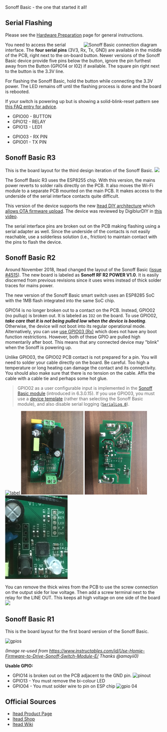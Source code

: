 Sonoff Basic - the one that started it all!

## Serial Flashing

Please see the [Hardware Preparation](installation/Hardware-Preparation) page for general instructions.

<img alt="Sonoff Basic connection diagram" src="https://user-images.githubusercontent.com/2870104/30516551-ed12d69e-9b42-11e7-8373-1bfbbf346839.png" width="50%" align="right" />

You need to access the serial interface. The **four serial pins** (3V3, Rx, Tx, GND) are available in the middle of the PCB, right next to the on-board button. Newer versions of the Sonoff Basic device provide five pins below the button, ignore the pin furthest away from the Button (GPIO14 or I02) if available. The square pin right next to the button is the 3.3V line.

For flashing the Sonoff Basic, hold the button while connecting the 3.3V power. The LED remains off until the flashing process is done and the board is rebooted.

If your switch is powering up but is showing a solid-blink-reset pattern see [this FAQ entry for advice](devices/Troubleshooting#running-out-of-memory).

- GPIO00 - BUTTON
- GPIO12 - RELAY
- GPIO13 - LED1


* GPIO03 - RX PIN
* GPIO01 - TX PIN

## Sonoff Basic R3
This is the board layout for the third design iteration of the Sonoff Basic.
![](https://user-images.githubusercontent.com/34340210/60516116-13615f80-9cab-11e9-914b-d9509d6bbe20.jpg)

The Sonoff Basic R3 uses the ESP8255 chip. With this version, the mains power reverts to solder rails directly on the PCB. It also moves the Wi-Fi module to a separate PCB mounted on the main PCB. It makes access to the underside of the serial interface contacts quite difficult.

This version of the device supports the new [Itead DIY architecture](https://www.youtube.com/watch?v=fRS-ukCgD_I) which [allows OTA firmware upload](Sonoff-DIY). The device was reviewed by DigiblurDIY in [this video](https://www.youtube.com/watch?v=A-WcIz47Lco).

The serial interface pins are broken out on the PCB making flashing using a serial adapter as well. Since the underside of the contacts is not easily reachable, use a solderless solution (i.e., friction) to maintain contact with the pins to flash the device.

## Sonoff Basic R2
Around November 2018, Itead changed the layout of the Sonoff Basic ([issue #4515](https://github.com/arendst/Tasmota/issues/4515)). The new board is labeled as **Sonoff RF R2 POWER V1.0**. It is easily discerned from previous revisions since it uses wires instead of thick solder traces for mains power.

The new version of the Sonoff Basic smart switch uses an ESP8285 SoC with the 1MB flash integrated into the same SoC chip.

GPIO14 is no longer broken out to a contact on the PCB. Instead, GPIO02 (no pullup) is broken out. It is labeled as `IO2` on the board. To use GPIO02, _**take care that it is not being pulled low when the device is booting**_. Otherwise, the device will not boot into its regular operational mode. Alternatively, you can use [use GPIO03 (Rx)](https://www.youtube.com/watch?v=yavDqDzRdUk) which does not have any boot function restrictions. However, both of these GPIO are pulled high momentarily after boot. This means that any connected device may "blink" when the Sonoff is powering up.

Unlike GPIO03, the GPIO02 PCB contact is not prepared for a pin. You will need to solder your cable directly on the board. Be careful. Too high a temperature or long heating can damage the contact and its connectivity. You should also make sure that there is no tension on the cable. Affix the cable with a cable tie and perhaps some hot glue.

> GPIO02 as a user configurable input is implemented in the [Sonoff Basic module](Modules) (introduced in 6.3.0.15). If you use GPIO03, you must use a [device template]() (rather than selecting the Sonoff Basic module), and also disable serial logging ([`SerialLog 0`](Commands#seriallog)).

[<img src="https://camo.githubusercontent.com/7ee22f14cc707c04fa8ac357e4dd2a05da63852e/68747470733a2f2f7331352e64697265637475706c6f61642e6e65742f696d616765732f3138313132382f76653971673936382e6a7067" width="200" alt="label">
](https://camo.githubusercontent.com/7ee22f14cc707c04fa8ac357e4dd2a05da63852e/68747470733a2f2f7331352e64697265637475706c6f61642e6e65742f696d616765732f3138313132382f76653971673936382e6a7067)
[<img src="https://raw.githubusercontent.com/reloxx13/reloxx13.github.io/master/media/tasmota/sonoff-basic-r2/front.jpg" width="200" alt="front">](https://raw.githubusercontent.com/reloxx13/reloxx13.github.io/master/media/tasmota/sonoff-basic-r2/front.jpg)
[<img src="https://raw.githubusercontent.com/reloxx13/reloxx13.github.io/master/media/tasmota/sonoff-basic-r2/back.jpg" width="200" alt="back">](https://raw.githubusercontent.com/reloxx13/reloxx13.github.io/master/media/tasmota/sonoff-basic-r2/back.jpg)
[<img src="https://raw.githubusercontent.com/reloxx13/reloxx13.github.io/master/media/tasmota/sonoff-basic-r2/chip.jpg" width="200" alt="chip">](https://raw.githubusercontent.com/reloxx13/reloxx13.github.io/master/media/tasmota/sonoff-basic-r2/chip.jpg)

You can remove the thick wires from the PCB to use the screw connection on the output side for low voltage. Then add a screw terminal next to the relay for the LINE OUT. This keeps all high voltage on one side of the board
![](https://user-images.githubusercontent.com/47423730/52523999-1c1fad80-2c98-11e9-9b86-f50d82ff18cc.jpg)

## Sonoff Basic R1
This is the board layout for the first board version of the Sonoff Basic.

![gpios](https://cdn.instructables.com/F8Q/0U89/J1WEQK7J/F8Q0U89J1WEQK7J.MEDIUM.jpg)

_(Image re-used from https://www.instructables.com/id/Use-Homie-Firmware-to-Drive-Sonoff-Switch-Module-E/ Thanks @amayii0)_

**Usable GPIO:**
- GPIO14 is broken out on the PCB adjacent to the GND pin.
![pinout](http://tinkerman.cat/wp-content/uploads/2016/06/pinout_back.jpg)
- GPIO13 - You must remove the bi-colour LED
- GPIO04 - You must solder wire to pin on ESP chip
![gpio 04](http://evertdekker.com/wp/wp-content/gallery/sonoff/p1010285.jpg)

## Official Sources
* [Itead Product Page](http://sonoff.itead.cc/en/products/sonoff/sonoff-basic)
* [Itead Shop](https://www.itead.cc/sonoff-wifi-wireless-switch.html)
* [Itead Wiki](https://www.itead.cc/wiki/Sonoff)

